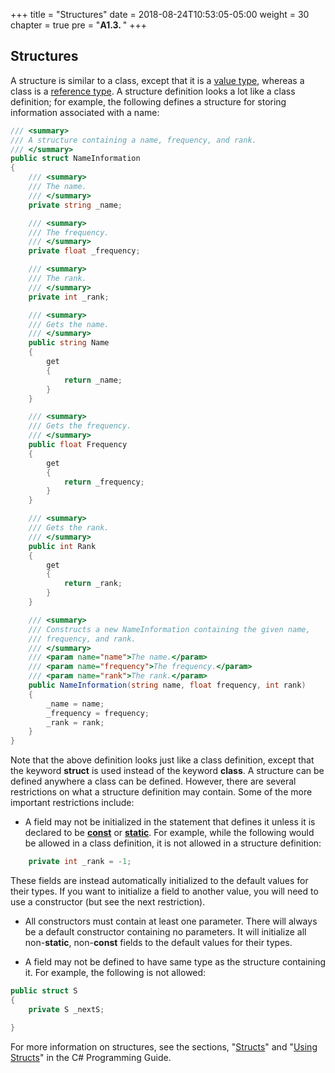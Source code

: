 +++
title = "Structures"
date = 2018-08-24T10:53:05-05:00
weight = 30
chapter = true
pre = "<b>A1.3. </b>"
+++

## Structures

A structure is similar to a class, except that it is a [value type](/~rhowell/DataStructures/redirect/reference-value), whereas a class is a [reference type](/~rhowell/DataStructures/redirect/reference-value). A structure definition looks a lot like a class definition; for example, the following defines a structure for storing information associated with a name:

```c#
/// <summary>
/// A structure containing a name, frequency, and rank.
/// </summary>
public struct NameInformation
{
    /// <summary>
    /// The name.
    /// </summary>
    private string _name;

    /// <summary>
    /// The frequency.
    /// </summary>
    private float _frequency;

    /// <summary>
    /// The rank.
    /// </summary>
    private int _rank;

    /// <summary>
    /// Gets the name.
    /// </summary>
    public string Name
    {
        get
        {
            return _name;
        }
    }

    /// <summary>
    /// Gets the frequency.
    /// </summary>
    public float Frequency
    {
        get
        {
            return _frequency;
        }
    }

    /// <summary>
    /// Gets the rank.
    /// </summary>
    public int Rank
    {
        get
        {
            return _rank;
        }
    }

    /// <summary>
    /// Constructs a new NameInformation containing the given name,
    /// frequency, and rank.
    /// </summary>
    /// <param name="name">The name.</param>
    /// <param name="frequency">The frequency.</param>
    /// <param name="rank">The rank.</param>
    public NameInformation(string name, float frequency, int rank)
    {
        _name = name;
        _frequency = frequency;
        _rank = rank;
    }
}
```

Note that the above definition looks just like a class definition, except that the keyword **struct** is used instead of the keyword **class**. A structure can be defined anywhere a class can be defined. However, there are several restrictions on what a structure definition may contain. Some of the more important restrictions include:

- A field may not be initialized in the statement that defines it unless it is declared to be [**const**](/~rhowell/DataStructures/redirect/const) or [**static**](/~rhowell/DataStructures/redirect/static-this). For example, while the following would be allowed in a class definition, it is not allowed in a structure definition:

```c#
    private int _rank = -1;
```

These fields are instead automatically initialized to the default values for their types. If you want to initialize a field to another value, you will need to use a constructor (but see the next restriction).

- All constructors must contain at least one parameter. There will always be a default constructor containing no parameters. It will initialize all non-**static**, non-**const** fields to the default values for their types.

- A field may not be defined to have same type as the structure containing it. For example, the following is not allowed:

```c#
public struct S
{
    private S _nextS;

}
```

For more information on structures, see the sections, "[Structs](http://msdn.microsoft.com/en-us/library/saxz13w4.aspx)" and "[Using Structs](http://msdn.microsoft.com/en-us/library/0taef578.aspx)" in the C\# Programming Guide.
